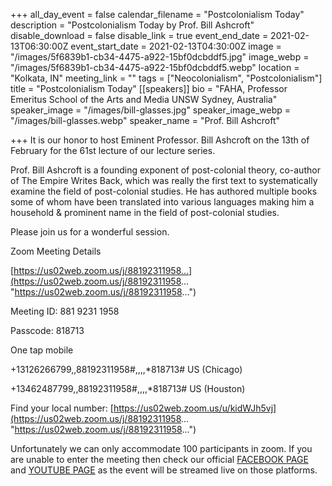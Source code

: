 +++
all_day_event = false
calendar_filename = "Postcolonialism Today"
description = "Postcolonialism Today by Prof. Bill Ashcroft"
disable_download = false
disable_link = true
event_end_date = 2021-02-13T06:30:00Z
event_start_date = 2021-02-13T04:30:00Z
image = "/images/5f6839b1-cb34-4475-a922-15bf0dcbddf5.jpg"
image_webp = "/images/5f6839b1-cb34-4475-a922-15bf0dcbddf5.webp"
location = "Kolkata, IN"
meeting_link = ""
tags = ["Neocolonialism", "Postcolonialism"]
title = "Postcolonialism Today"
[[speakers]]
bio = "FAHA, Professor Emeritus School of the Arts and Media UNSW Sydney, Australia"
speaker_image = "/images/bill-glasses.jpg"
speaker_image_webp = "/images/bill-glasses.webp"
speaker_name = "Prof. Bill Ashcroft"

+++
It is our honor to host Eminent Professor. Bill Ashcroft on the 13th of February for the 61st lecture of our lecture series.

Prof. Bill Ashcroft is a founding exponent of post-colonial theory, co-author of The Empire Writes Back, which was really the first text to systematically examine the field of post-colonial studies. He has authored multiple books some of whom have been translated into various languages making him a household & prominent name in the field of post-colonial studies.

Please join us for a wonderful session.

Zoom Meeting Details

[https://us02web.zoom.us/j/88192311958...](https://us02web.zoom.us/j/88192311958... "https://us02web.zoom.us/j/88192311958...")

Meeting ID: 881 9231 1958

Passcode: 818713

One tap mobile

\+13126266799,,88192311958#,,,,*818713# US (Chicago)

\+13462487799,,88192311958#,,,,*818713# US (Houston)

Find your local number: [https://us02web.zoom.us/u/kidWJh5vj](https://us02web.zoom.us/j/88192311958... "https://us02web.zoom.us/j/88192311958...")

Unfortunately we can only accommodate 100 participants in zoom. If you are unable to enter the meeting then check our official [FACEBOOK PAGE](https://www.facebook.com/CalcuttaComparatists1919 "Facebook Page") and [YOUTUBE PAGE](https://www.youtube.com/channel/UCf3NTN5X_eXHa5b8FCabp9Q "Youtube Channel") as the event will be streamed live on those platforms.